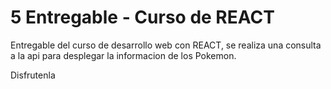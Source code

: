 # 5 Entregable - Curso de REACT

Entregable del curso de desarrollo web con REACT, se realiza una consulta a la api para desplegar la informacion de los Pokemon.

Disfrutenla
